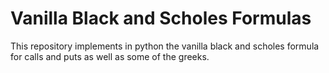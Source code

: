 # Vanilla Black and Scholes Formulas

This repository implements in python the vanilla black and scholes
formula for calls and puts as well as some of the greeks.
